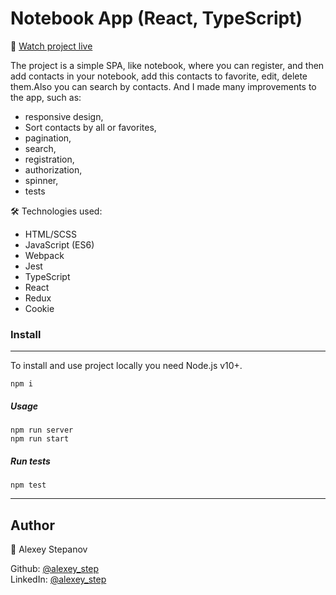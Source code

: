 # **Notebook App (React, TypeScript)**

🔎 [Watch project live](https://cards-list-app.netlify.app)

The project is a simple SPA, like notebook, where you can register, and then add contacts in your notebook, add this contacts to favorite, edit, delete them.Also you can search by contacts. And I made many improvements to the app, such as:

- responsive design,
- Sort contacts by all or favorites,
- pagination,
- search,
- registration,
- authorization,
- spinner,
- tests

🛠 Technologies used:

- HTML/SCSS
- JavaScript (ES6)
- Webpack
- Jest
- TypeScript
- React
- Redux
- Cookie

### **Install**

---

To install and use project locally you need Node.js v10+.

```
npm i
```

##### **Usage**

```
npm run server
npm run start
```

##### **Run tests**

```
npm test
```

---

## Author

👦 Alexey Stepanov

Github: [@alexey_step](https://github.com/Alexey-step)  
LinkedIn: [@alexey_step](https://www.linkedin.com/in/aleksey-stepanov-318a10200/)
